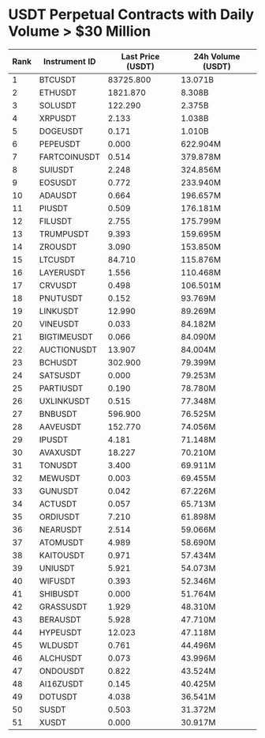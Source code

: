 # USDT Perpetual Contracts with Daily Volume > $30 Million

| Rank | Instrument ID | Last Price (USDT) | 24h Volume (USDT) |
|------|---------------|-------------------|-------------------|
| 1 | BTCUSDT | 83725.800 | 13.071B |
| 2 | ETHUSDT | 1821.870 | 8.308B |
| 3 | SOLUSDT | 122.290 | 2.375B |
| 4 | XRPUSDT | 2.133 | 1.038B |
| 5 | DOGEUSDT | 0.171 | 1.010B |
| 6 | PEPEUSDT | 0.000 | 622.904M |
| 7 | FARTCOINUSDT | 0.514 | 379.878M |
| 8 | SUIUSDT | 2.248 | 324.856M |
| 9 | EOSUSDT | 0.772 | 233.940M |
| 10 | ADAUSDT | 0.664 | 196.657M |
| 11 | PIUSDT | 0.509 | 176.181M |
| 12 | FILUSDT | 2.755 | 175.799M |
| 13 | TRUMPUSDT | 9.393 | 159.695M |
| 14 | ZROUSDT | 3.090 | 153.850M |
| 15 | LTCUSDT | 84.710 | 115.876M |
| 16 | LAYERUSDT | 1.556 | 110.468M |
| 17 | CRVUSDT | 0.498 | 106.501M |
| 18 | PNUTUSDT | 0.152 | 93.769M |
| 19 | LINKUSDT | 12.990 | 89.269M |
| 20 | VINEUSDT | 0.033 | 84.182M |
| 21 | BIGTIMEUSDT | 0.066 | 84.090M |
| 22 | AUCTIONUSDT | 13.907 | 84.004M |
| 23 | BCHUSDT | 302.900 | 79.399M |
| 24 | SATSUSDT | 0.000 | 79.253M |
| 25 | PARTIUSDT | 0.190 | 78.780M |
| 26 | UXLINKUSDT | 0.515 | 77.348M |
| 27 | BNBUSDT | 596.900 | 76.525M |
| 28 | AAVEUSDT | 152.770 | 74.056M |
| 29 | IPUSDT | 4.181 | 71.148M |
| 30 | AVAXUSDT | 18.227 | 70.210M |
| 31 | TONUSDT | 3.400 | 69.911M |
| 32 | MEWUSDT | 0.003 | 69.455M |
| 33 | GUNUSDT | 0.042 | 67.226M |
| 34 | ACTUSDT | 0.057 | 65.713M |
| 35 | ORDIUSDT | 7.210 | 61.898M |
| 36 | NEARUSDT | 2.514 | 59.066M |
| 37 | ATOMUSDT | 4.989 | 58.690M |
| 38 | KAITOUSDT | 0.971 | 57.434M |
| 39 | UNIUSDT | 5.921 | 54.073M |
| 40 | WIFUSDT | 0.393 | 52.346M |
| 41 | SHIBUSDT | 0.000 | 51.764M |
| 42 | GRASSUSDT | 1.929 | 48.310M |
| 43 | BERAUSDT | 5.928 | 47.710M |
| 44 | HYPEUSDT | 12.023 | 47.118M |
| 45 | WLDUSDT | 0.761 | 44.496M |
| 46 | ALCHUSDT | 0.073 | 43.996M |
| 47 | ONDOUSDT | 0.822 | 43.524M |
| 48 | AI16ZUSDT | 0.145 | 40.425M |
| 49 | DOTUSDT | 4.038 | 36.541M |
| 50 | SUSDT | 0.503 | 31.372M |
| 51 | XUSDT | 0.000 | 30.917M |
